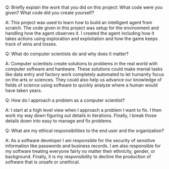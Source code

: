 Q: Briefly explain the work that you did on this project: What code were you given? What code did you create yourself?

A: This project was used to learn how to build an intelligent agent from scratch. The code given in this project was setup for the environment and handling how the agent observes it. I created the agent including how it takes actions using exploration and exploitation and how the game keeps track of wins and losses.

Q: What do computer scientists do and why does it matter? 

A: Computer scientists create solutions to problems in the real world with computer software and hardware. These solutions could make menial tasks like data entry and factory work completely automated to let humanity focus on the arts or sciences. They could also help us advance our knowledge of fields of science using software to quickly analyze where a human would have taken years.

Q: How do I approach a problem as a computer scientist?

A: I start at a high level view when I approach a problem I want to fix. I then work my way down figuring out details in iterations. Finally, I break those details down into easy to manage and fix problems.

Q: What are my ethical responsibilities to the end user and the organization?

A: As a software developer I am responsible for the security of sensitive information like passwords and business records. I am also responsible for my software treating everyone fairly no matter their ethnicity, gender, or background. Finally, it is my responsibility to decline the production of software that is unsafe or unethical.
